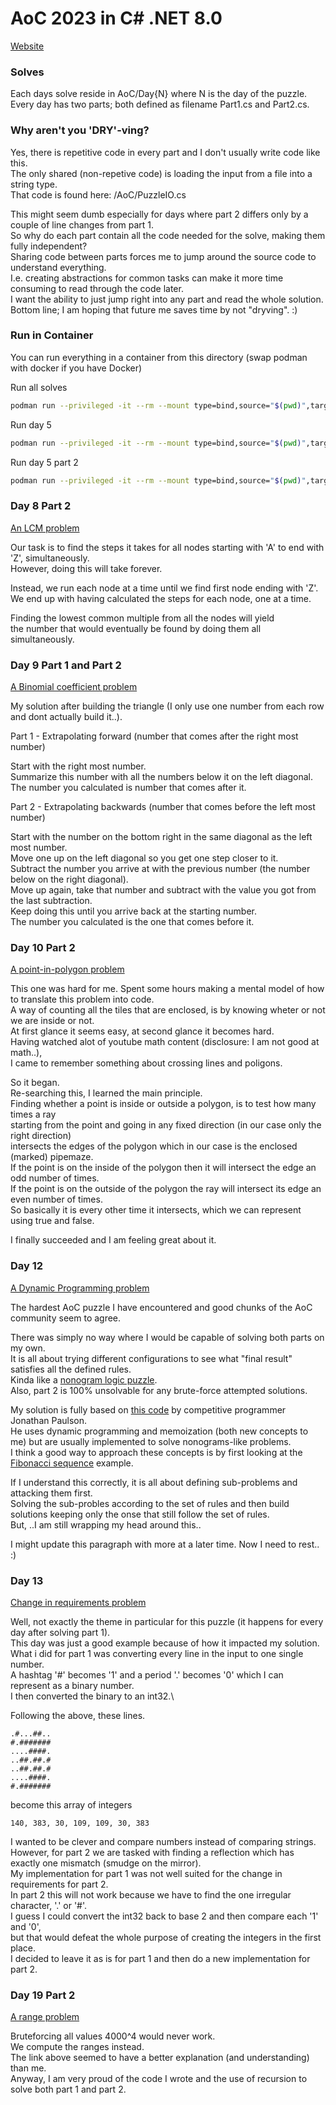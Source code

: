 # AoC 2023 in C# .NET 8.0

[Website](https://adventofcode.com/2023)

### Solves

Each days solve reside in AoC/Day{N} where N is the day of the puzzle.\
Every day has two parts; both defined as filename Part1.cs and Part2.cs.

### Why aren't you 'DRY'-ving?

Yes, there is repetitive code in every part and I don't usually write code like this.\
The only shared (non-repetive code) is loading the input from a file into a string type.\
That code is found here: /AoC/PuzzleIO.cs

This might seem dumb especially for days where part 2 differs only by a couple of line changes from part 1.\
So why do each part contain all the code needed for the solve, making them fully independent?\
Sharing code between parts forces me to jump around the source code to understand everything.\
I.e. creating abstractions for common tasks can make it more time consuming to read through the code later.\
I want the ability to just jump right into any part and read the whole solution.\
Bottom line; I am hoping that future me saves time by not "dryving". :)

### Run in Container

You can run everything in a container from this directory (swap podman with docker if you have Docker)

Run all solves
```sh
podman run --privileged -it --rm --mount type=bind,source="$(pwd)",target=/App mcr.microsoft.com/dotnet/sdk:8.0 dotnet run --project App
```

Run day 5
```sh
podman run --privileged -it --rm --mount type=bind,source="$(pwd)",target=/App mcr.microsoft.com/dotnet/sdk:8.0 dotnet run --project App 5
```

Run day 5 part 2
```sh
podman run --privileged -it --rm --mount type=bind,source="$(pwd)",target=/App mcr.microsoft.com/dotnet/sdk:8.0 dotnet run --project App 5 2
```

### Day 8 Part 2

[An LCM problem](https://en.wikipedia.org/wiki/Least_common_multiple)

Our task is to find the steps it takes for all nodes starting with 'A' to end with 'Z', simultaneously.\
However, doing this will take forever.

Instead, we run each node at a time until we find first node ending with 'Z'.\
We end up with having calculated the steps for each node, one at a time.

Finding the lowest common multiple from all the nodes will yield\
the number that would eventually be found by doing them all simultaneously.

### Day 9 Part 1 and Part 2

[A Binomial coefficient problem](https://en.wikipedia.org/wiki/Binomial_coefficient)

My solution after building the triangle (I only use one number from each row and dont actually build it..).

Part 1 - Extrapolating forward (number that comes after the right most number)

Start with the right most number.\
Summarize this number with all the numbers below it on the left diagonal.\
The number you calculated is number that comes after it.

Part 2 - Extrapolating backwards (number that comes before the left most number)

Start with the number on the bottom right in the same diagonal as the left most number.\
Move one up on the left diagonal so you get one step closer to it.\
Subtract the number you arrive at with the previous number (the number below on the right diagonal).\
Move up again, take that number and subtract with the value you got from the last subtraction.\
Keep doing this until you arrive back at the starting number.\
The number you calculated is the one that comes before it.

### Day 10 Part 2

[A point-in-polygon problem](https://en.wikipedia.org/wiki/Point_in_polygon)

This one was hard for me. Spent some hours making a mental model of how to translate this problem into code.\
A way of counting all the tiles that are enclosed, is by knowing wheter or not we are inside or not.\
At first glance it seems easy, at second glance it becomes hard.\
Having watched alot of youtube math content (disclosure: I am not good at math..),\
I came to remember something about crossing lines and poligons.

So it began.\
Re-searching this, I learned the main principle.\
Finding whether a point is inside or outside a polygon, is to test how many times a ray\
starting from the point and going in any fixed direction (in our case only the right direction)\
intersects the edges of the polygon which in our case is the enclosed (marked) pipemaze.\
If the point is on the inside of the polygon then it will intersect the edge an odd number of times.\
If the point is on the outside of the polygon the ray will intersect its edge an even number of times.\
So basically it is every other time it intersects, which we can represent using true and false.

I finally succeeded and I am feeling great about it.

### Day 12

[A Dynamic Programming problem](https://en.wikipedia.org/wiki/Dynamic_programming)

The hardest AoC puzzle I have encountered and good chunks of the AoC community seem to agree.

There was simply no way where I would be capable of solving both parts on my own.\
It is all about trying different configurations to see what "final result" satisfies all the defined rules.\
Kinda like a [nonogram logic puzzle](https://en.wikipedia.org/wiki/Nonogram#Example).\
Also, part 2 is 100% unsolvable for any brute-force attempted solutions.

My solution is fully based on [this code](https://github.com/jonathanpaulson/AdventOfCode/blob/master/2023/12.py) by competitive programmer Jonathan Paulson.\
He uses dynamic programming and memoization (both new concepts to me) but are usually implemented to solve nonograms-like problems.\
I think a good way to approach these concepts is by first looking at the [Fibonacci sequence](https://en.wikipedia.org/wiki/Dynamic_programming#Fibonacci_sequence) example.

If I understand this correctly, it is all about defining sub-problems and attacking them first.\
Solving the sub-probles according to the set of rules and then build solutions keeping only the onse that still follow the set of rules.\
But, ..I am still wrapping my head around this..

I might update this paragraph with more at a later time. Now I need to rest.. :)

### Day 13

[Change in requirements problem](https://en.wikipedia.org/wiki/Scrum_(software_development)#Sprint_planning)

Well, not exactly the theme in particular for this puzzle (it happens for every day after solving part 1).\
This day was just a good example because of how it impacted my solution.\
What i did for part 1 was converting every line in the input to one single number.\
A hashtag '#' becomes '1' and a period '.' becomes '0' which I can represent as a binary number.\
I then converted the binary to an int32.\

Following the above, these lines.

```
.#...##..
#.#######
....####.
..##.##.#
..##.##.#
....####.
#.#######
```

become this array of integers

```
140, 383, 30, 109, 109, 30, 383
```

I wanted to be clever and compare numbers instead of comparing strings.\
However, for part 2 we are tasked with finding a reflection which has exactly one mismatch (smudge on the mirror).\
My implementation for part 1 was not well suited for the change in requirements for part 2.\
In part 2 this will not work because we have to find the one irregular character, '.' or '#'.\
I guess I could convert the int32 back to base 2 and then compare each '1' and '0',\
but that would defeat the whole purpose of creating the integers in the first place.\
I decided to leave it as is for part 1 and then do a new implementation for part 2.

### Day 19 Part 2

[A range problem](https://advent-of-code.xavd.id/writeups/2023/day/19/#part-2)

Bruteforcing all values 4000^4 would never work.\
We compute the ranges instead.\
The link above seemed to have a better explanation (and understanding) than me.\
Anyway, I am very proud of the code I wrote and the use of recursion to solve both part 1 and part 2.
